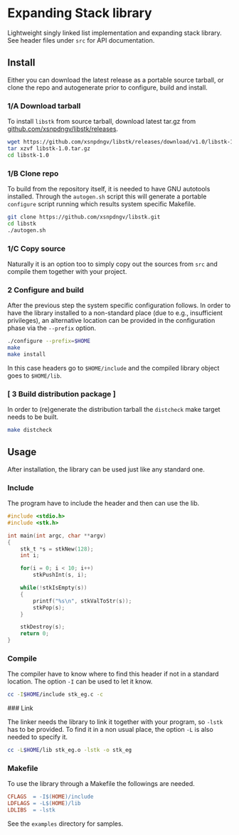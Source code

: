 Expanding Stack library
=======================

Lightweight singly linked list implementation and expanding stack library.
See header files under `src` for API documentation.


Install
-------

Either you can download the latest release as a portable source tarball,
or clone the repo and autogenerate prior to configure, build and install.

### 1/A Download tarball

To install `libstk` from source tarball, download latest tar.gz from
[github.com/xsnpdngv/libstk/releases](https://github.com/xsnpdngv/libstk/releases).

```bash
wget https://github.com/xsnpdngv/libstk/releases/download/v1.0/libstk-1.0.tar.gz
tar xzvf libstk-1.0.tar.gz
cd libstk-1.0
```

### 1/B Clone repo

To build from the repository itself, it is needed to have GNU
autotools installed. Through the `autogen.sh` script this will generate
a portable `configure` script running which results system specific Makefile.

```bash
git clone https://github.com/xsnpdngv/libstk.git
cd libstk
./autogen.sh
```

### 1/C Copy source

Naturally it is an option too to simply copy out the sources from `src`
and compile them together with your project.

### 2 Configure and build

After the previous step the system specific configuration follows. In order
to have the library installed to a non-standard place (due to e.g.,
insufficient privileges), an alternative location can be provided in
the configuration phase via the `--prefix` option.

```bash
./configure --prefix=$HOME
make
make install
```

In this case headers go to `$HOME/include` and the compiled library object
goes to `$HOME/lib`.

### [ 3 Build distribution package ]

In order to (re)generate the distribution tarball the `distcheck`
make target needs to be built.

```bash
make distcheck
```


Usage
-----

After installation, the library can be used just like any standard one.

### Include

The program have to include the header and then can use the lib.

```c
#include <stdio.h>
#include <stk.h>

int main(int argc, char **argv)
{
    stk_t *s = stkNew(128);
    int i;

    for(i = 0; i < 10; i++)
        stkPushInt(s, i);

    while(!stkIsEmpty(s))
    {
        printf("%s\n", stkValToStr(s));
        stkPop(s);
    }

    stkDestroy(s);
    return 0;
}
```

### Compile

The compiler have to know where to find this header if not in a standard
location. The option `-I` can be used to let it know.

```bash
cc -I$HOME/include stk_eg.c -c
```

### Link

The linker needs the library to link it together with your program, so
`-lstk` has to be provided. To find it in a non usual place, the option
`-L` is also needed to specify it.

```bash
cc -L$HOME/lib stk_eg.o -lstk -o stk_eg
```

### Makefile

To use the library through a Makefile the followings are needed.

```Makefile
CFLAGS  = -I$(HOME)/include
LDFLAGS = -L$(HOME)/lib
LDLIBS  = -lstk
```

See the `examples` directory for samples.
